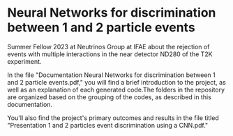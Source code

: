 # Neural Networks for discrimination between 1 and 2 particle events
Summer Fellow 2023 at Neutrinos Group at IFAE about the rejection of events with multiple interactions in the near detector ND280 of the T2K experiment.

In the file "Documentation Neural Networks for discrimination between 1 and 2 particle events.pdf," you will find a brief introduction to the project, as well as an explanation of each generated code.The folders in the repository are organized based on the grouping of the codes, as described in this documentation.

You'll also find the project's primary outcomes and results in the file titled "Presentation 1 and 2 particles event discrimination using a CNN.pdf."
